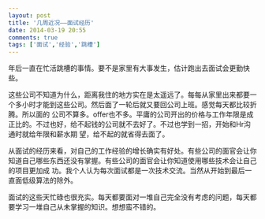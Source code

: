 ```yaml
---
layout: post
title: '几周近况——面试经历'
date: 2014-03-19 20:55
comments: true
tags: ['面试','经验','跳槽']
---
```


年后一直在忙活跳槽的事情。要不是家里有大事发生，估计跑出去面试会更勤快些。

这些公司不知道为什么，距离我住的地方实在是太遥远了。每每从家里出来都要一个多小时才能到这些公司。然后面了一轮后就又要回公司上班。感觉每天都比较折腾。所以面的
公司不算多。offer也不多。平庸的公司开出的价格与工作年限是成正比的。不过也好，给不起钱的公司就不去好了。不过也学到一招，开始和Hr沟通时就给年限和薪水期
望，给不起的就省得去面了。

从面试的经历来看，对自己的工作经验的增长确实有好处。有些公司的面官会让你知道自己哪些东西还没有掌握。有些公司的面官会让你知道使用哪些技术会让自己的项目更加成
功。我个人认为每次面试都是一次技术交流。当然从开始到最后一直面低级算法的除外。

面试的这些天忙碌也很充实。每天都要面对一堆自己完全没有考虑的问题，每天都要学习一堆自己从未掌握的知识。想想蛮不错的。  

